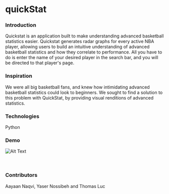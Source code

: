 quickStat
=========

### Introduction
Quickstat is an application built to make understanding advanced basketball statistics easier. Quickstat generates radar graphs for every active NBA player, allowing users to build an intuitive understanding of advanced basketball statistics and how they correlate to performance. All you have to do is enter the name of your desired player in the search bar, and you will be directed to that player's page.

### Inspiration 
We were all big basketball fans, and knew how intimidating advanced basketball statistics could look to beginners. We sought to find a solution to this problem with QuickStat, by providing visual renditions of advanced statistics.

### Technologies
Python

### Demo
![Alt Text](https://media.giphy.com/media/v1.Y2lkPTc5MGI3NjExdTF2M3BsNDRxNzJxMWxxYXoxMDZxd2ExZHBycDA0NzBuenBwZjBrayZlcD12MV9pbnRlcm5hbF9naWZfYnlfaWQmY3Q9Zw/7YSJ8yFQQUTCl2kbMH/giphy.gif) <br /> <br /> <br />

### Contributors
Aayaan Naqvi, Yaser Nossibeh and Thomas Luc
